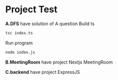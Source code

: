 
# Project Test

**A.DFS** have solution of A question
Build ts
```bash
tsc index.ts
```
Run program
```bash
node index.js
```

**B.MeetingRoom** have project Nextjs MeetingRoom

**C.backend** have project ExpressJS
